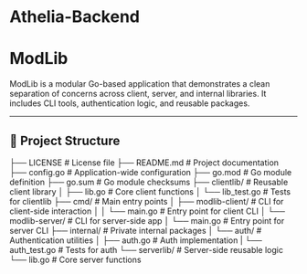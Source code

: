 # Athelia-Backend

# ModLib

ModLib is a modular Go-based application that demonstrates a clean separation of concerns across client, server, and internal libraries. It includes CLI tools, authentication logic, and reusable packages.

---

## 📁 Project Structure

├── LICENSE # License file
├── README.md # Project documentation
├── config.go # Application-wide configuration
├── go.mod # Go module definition
├── go.sum # Go module checksums
├── clientlib/ # Reusable client library
│ ├── lib.go # Core client functions
│ └── lib_test.go # Tests for clientlib
├── cmd/ # Main entry points
│ ├── modlib-client/ # CLI for client-side interaction
│ │ └── main.go # Entry point for client CLI
│ └── modlib-server/ # CLI for server-side app
│ └── main.go # Entry point for server CLI
├── internal/ # Private internal packages
│ └── auth/ # Authentication utilities
│ ├── auth.go # Auth implementation
| └── auth_test.go # Tests for auth
└── serverlib/ # Server-side reusable logic
  └── lib.go # Core server functions